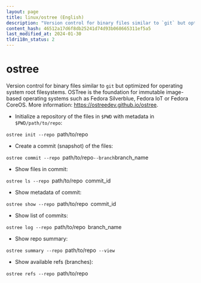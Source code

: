```yaml
---
layout: page
title: linux/ostree (English)
description: "Version control for binary files similar to `git` but optimized for operating system root filesystems."
content_hash: 46512a17d6f8db25241d74d93b068665311ef5a5
last_modified_at: 2024-01-30
tldri18n_status: 2
---
```

# ostree

Version control for binary files similar to `git` but optimized for operating system root filesystems.
OSTree is the foundation for immutable image-based operating systems such as Fedora Silverblue, Fedora IoT or Fedora CoreOS.
More information: <https://ostreedev.github.io/ostree>.

- Initialize a repository of the files in `$PWD` with metadata in `$PWD/path/to/repo`:

`ostree init --repo `<span class="tldr-var badge badge-pill bg-dark-lm bg-white-dm text-white-lm text-dark-dm font-weight-bold">path/to/repo</span>

- Create a commit (snapshot) of the files:

`ostree commit --repo `<span class="tldr-var badge badge-pill bg-dark-lm bg-white-dm text-white-lm text-dark-dm font-weight-bold">path/to/repo</span>` --branch `<span class="tldr-var badge badge-pill bg-dark-lm bg-white-dm text-white-lm text-dark-dm font-weight-bold">branch_name</span>

- Show files in commit:

`ostree ls --repo `<span class="tldr-var badge badge-pill bg-dark-lm bg-white-dm text-white-lm text-dark-dm font-weight-bold">path/to/repo</span>` `<span class="tldr-var badge badge-pill bg-dark-lm bg-white-dm text-white-lm text-dark-dm font-weight-bold">commit_id</span>

- Show metadata of commit:

`ostree show --repo `<span class="tldr-var badge badge-pill bg-dark-lm bg-white-dm text-white-lm text-dark-dm font-weight-bold">path/to/repo</span>` `<span class="tldr-var badge badge-pill bg-dark-lm bg-white-dm text-white-lm text-dark-dm font-weight-bold">commit_id</span>

- Show list of commits:

`ostree log --repo `<span class="tldr-var badge badge-pill bg-dark-lm bg-white-dm text-white-lm text-dark-dm font-weight-bold">path/to/repo</span>` `<span class="tldr-var badge badge-pill bg-dark-lm bg-white-dm text-white-lm text-dark-dm font-weight-bold">branch_name</span>

- Show repo summary:

`ostree summary --repo `<span class="tldr-var badge badge-pill bg-dark-lm bg-white-dm text-white-lm text-dark-dm font-weight-bold">path/to/repo</span>` --view`

- Show available refs (branches):

`ostree refs --repo `<span class="tldr-var badge badge-pill bg-dark-lm bg-white-dm text-white-lm text-dark-dm font-weight-bold">path/to/repo</span>
